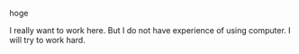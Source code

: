 
hoge

I really want to work here.
But I do not have experience of using computer.
I will try to work hard. 
